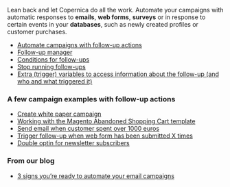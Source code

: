 Lean back and let Copernica do all the work. Automate your campaigns
with automatic responses to **emails**, **web forms**, **surveys** or in
response to certain events in your **databases**, such as newly created
profiles or customer purchases.

-   [Automate campaigns with follow-up
    actions](http://www.copernica.com/en/support/automate-campaigns-with-follow-up-actions)
-   [Follow-up
    manager](http://www.copernica.com/en/support/follow-up-manager)
-   [Conditions for
    follow-ups](http://www.copernica.com/en/support/conditions-for-follow-ups)
-   [Stop running
    follow-ups](http://www.copernica.com/en/support/stop-follow-ups)
-   [Extra (trigger) variables to access information about the follow-up
    (and who and what triggered
    it)](https://www.copernica.com/en/support/extra-variables-for-follow-ups)

### A few campaign examples with follow-up actions

-   [Create white paper
    campaign](http://www.copernica.com/en/support/how-to-make-a-white-paper-marketing-campaign)
-   [Working with the Magento Abandoned Shopping Cart
    template](http://www.copernica.com/en/support/working-with-the-magento-abandoned-shopping-cart-template)
-   [Send email when customer spent over 1000
    euros](http://www.copernica.com/en/support/send-email-when-customer-spent-over-1000-euros)
-   [Trigger follow-up when web form has been submitted X
    times](http://www.copernica.com/en/support/trigger-follow-up-when-web-form-has-been-submitted-x-times)
-   [Double optin for newsletter
    subscribers](https://www.copernica.com/en/support/create-a-double-optin-for-new-subscribers)

### From our blog

-   [3 signs you’re ready to automate your email
    campaigns](https://www.copernica.com/en/blog/3-signs-youre-ready-to-automate-your-email-campaigns)

